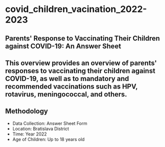 # covid_children_vacination_2022-2023

## Parents' Response to Vaccinating Their Children against COVID-19: An Answer Sheet

## This overview provides an overview of parents' responses to vaccinating their children against COVID-19, as well as to mandatory and recommended vaccinations such as HPV, rotavirus, meningococcal, and others.

## Methodology 
- Data Collection: Answer Sheet Form
- Location: Bratislava District
- Time: Year 2022
- Age of Children: Up to 18 years old
